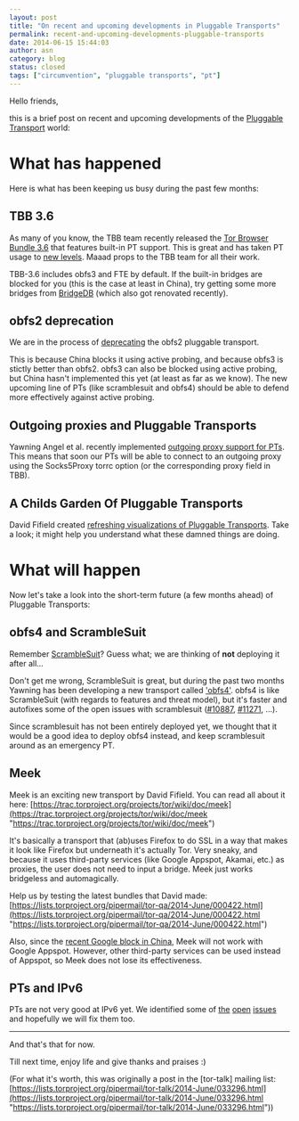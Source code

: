 ```yaml
---
layout: post
title: "On recent and upcoming developments in Pluggable Transports"
permalink: recent-and-upcoming-developments-pluggable-transports
date: 2014-06-15 15:44:03
author: asn
category: blog
status: closed
tags: ["circumvention", "pluggable transports", "pt"]
---
```


Hello friends,

this is a brief post on recent and upcoming developments of the [Pluggable Transport](https://www.torproject.org/docs/pluggable-transports.html.en) world:

What has happened
=================

Here is what has been keeping us busy during the past few months:

TBB 3.6
-------

As many of you know, the TBB team recently released the [Tor Browser Bundle 3.6](https://www.torproject.org/download/download-easy.html.en) that features built-in PT support. This is great and has taken PT usage to [new levels](https://metrics.torproject.org/users.html?graph=userstats-bridge-transport&start=2014-03-17&end=2014-06-15&transport=obfs3#userstats-bridge-transport). Maaad props to the TBB team for all their work.

TBB-3.6 includes obfs3 and FTE by default. If the built-in bridges are blocked for you (this is the case at least in China), try getting some more bridges from [BridgeDB](https://bridges.torproject.org) (which also got renovated recently).

obfs2 deprecation
-----------------

We are in the process of [deprecating](https://trac.torproject.org/projects/tor/ticket/10314) the obfs2 pluggable transport.

This is because China blocks it using active probing, and because obfs3 is stictly better than obfs2. obfs3 can also be blocked using active probing, but China hasn't implemented this yet (at least as far as we know). The new upcoming line of PTs (like scramblesuit and obfs4) should be able to defend more effectively against active probing.

Outgoing proxies and Pluggable Transports
-----------------------------------------

Yawning Angel et al. recently implemented [outgoing proxy support for PTs](https://gitweb.torproject.org/torspec.git/blob/HEAD:/proposals/232-pluggable-transports-through-proxy.txt). This means that soon our PTs will be able to connect to an outgoing proxy using the Socks5Proxy torrc option (or the corresponding proxy field in TBB).

A Childs Garden Of Pluggable Transports
---------------------------------------

David Fifield created [refreshing visualizations of Pluggable Transports](https://trac.torproject.org/projects/tor/wiki/doc/AChildsGardenOfPluggableTransports). Take a look; it might help you understand what these damned things are doing.

What will happen
================

Now let's take a look into the short-term future (a few months ahead) of Pluggable Transports:

obfs4 and ScrambleSuit
----------------------

Remember [ScrambleSuit](https://lists.torproject.org/pipermail/tor-relays/2014-February/003886.html)? Guess what; we are thinking of **not** deploying it after all...

Don't get me wrong, ScrambleSuit is great, but during the past two months Yawning has been developing a new transport called ['obfs4'](https://github.com/Yawning/obfs4). obfs4 is like ScrambleSuit (with regards to features and threat model), but it's faster and autofixes some of the open issues with scramblesuit ([\#10887](https://trac.torproject.org/projects/tor/ticket/10887), [\#11271](https://trac.torproject.org/projects/tor/ticket/11271), ...).

Since scramblesuit has not been entirely deployed yet, we thought that it would be a good idea to deploy obfs4 instead, and keep scramblesuit around as an emergency PT.

Meek
----

Meek is an exciting new transport by David Fifield. You can read all about it here: [https://trac.torproject.org/projects/tor/wiki/doc/meek](https://trac.torproject.org/projects/tor/wiki/doc/meek "https://trac.torproject.org/projects/tor/wiki/doc/meek")

It's basically a transport that (ab)uses Firefox to do SSL in a way that makes it look like Firefox but underneath it's actually Tor. Very sneaky, and because it uses third-party services (like Google Appspot, Akamai, etc.) as proxies, the user does not need to input a bridge. Meek just works bridgeless and automagically.

Help us by testing the latest bundles that David made: [https://lists.torproject.org/pipermail/tor-qa/2014-June/000422.html](https://lists.torproject.org/pipermail/tor-qa/2014-June/000422.html "https://lists.torproject.org/pipermail/tor-qa/2014-June/000422.html")

Also, since the [recent Google block in China](https://en.greatfire.org/blog/2014/jun/google-disrupted-prior-tiananmen-anniversary-mirror-sites-enable-uncensored-access), Meek will not work with Google Appspot. However, other third-party services can be used instead of Appspot, so Meek does not lose its effectiveness.

PTs and IPv6
------------

PTs are not very good at IPv6 yet. We identified some of [the](https://trac.torproject.org/projects/tor/ticket/12138) [open](https://trac.torproject.org/projects/tor/ticket/11211) [issues](https://trac.torproject.org/projects/tor/ticket/7961) and hopefully we will fix them too.

* * * * *

  

And that's that for now.

Till next time, enjoy life and give thanks and praises :)

(For what it's worth, this was originally a post in the [tor-talk] mailing list:  
 [https://lists.torproject.org/pipermail/tor-talk/2014-June/033296.html](https://lists.torproject.org/pipermail/tor-talk/2014-June/033296.html "https://lists.torproject.org/pipermail/tor-talk/2014-June/033296.html"))
